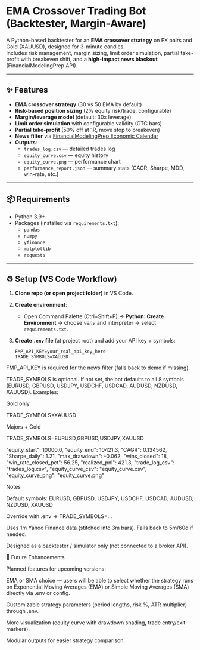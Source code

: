 # EMA Crossover Trading Bot (Backtester, Margin-Aware)

A Python-based backtester for an **EMA crossover strategy** on FX pairs and Gold (XAUUSD), designed for 3-minute candles.  
Includes risk management, margin sizing, limit order simulation, partial take-profit with breakeven shift, and a **high-impact news blackout** (FinancialModelingPrep API).

---

## ✨ Features

- **EMA crossover strategy** (30 vs 50 EMA by default)  
- **Risk-based position sizing** (2% equity risk/trade, configurable)  
- **Margin/leverage model** (default: 30x leverage)  
- **Limit order simulation** with configurable validity (GTC bars)  
- **Partial take-profit** (50% off at 1R, move stop to breakeven)  
- **News filter** via [FinancialModelingPrep Economic Calendar](https://financialmodelingprep.com/developer/docs/)  
- **Outputs**:  
  - `trades_log.csv` — detailed trades log  
  - `equity_curve.csv` — equity history  
  - `equity_curve.png` — performance chart  
  - `performance_report.json` — summary stats (CAGR, Sharpe, MDD, win-rate, etc.)

---

## 📦 Requirements

- Python 3.9+  
- Packages (installed via `requirements.txt`):
  - `pandas`
  - `numpy`
  - `yfinance`
  - `matplotlib`
  - `requests`

---

## ⚙️ Setup (VS Code Workflow)

1. **Clone repo (or open project folder)** in VS Code.  
2. **Create environment**:  
   - Open Command Palette (Ctrl+Shift+P) → **Python: Create Environment** → choose *venv* and interpreter → select `requirements.txt`.  
3. **Create `.env` file** (at project root) and add your API key + symbols:  

   ```env
   FMP_API_KEY=your_real_api_key_here
   TRADE_SYMBOLS=XAUUSD
   
FMP_API_KEY is required for the news filter (falls back to demo if missing).

TRADE_SYMBOLS is optional. If not set, the bot defaults to all 8 symbols (EURUSD, GBPUSD, USDJPY, USDCHF, USDCAD, AUDUSD, NZDUSD, XAUUSD).
Examples:

Gold only

TRADE_SYMBOLS=XAUUSD


Majors + Gold

TRADE_SYMBOLS=EURUSD,GBPUSD,USDJPY,XAUUSD

  "equity_start": 10000.0,
  "equity_end": 10421.3,
  "CAGR": 0.134562,
  "Sharpe_daily": 1.21,
  "max_drawdown": -0.062,
  "wins_closed": 18,
  "win_rate_closed_pct": 56.25,
  "realized_pnl": 421.3,
  "trade_log_csv": "trades_log.csv",
  "equity_curve_csv": "equity_curve.csv",
  "equity_curve_png": "equity_curve.png"

  Notes

Default symbols: EURUSD, GBPUSD, USDJPY, USDCHF, USDCAD, AUDUSD, NZDUSD, XAUUSD

Override with .env → TRADE_SYMBOLS=...

Uses 1m Yahoo Finance data (stitched into 3m bars). Falls back to 5m/60d if needed.

Designed as a backtester / simulator only (not connected to a broker API).

🔮 Future Enhancements

Planned features for upcoming versions:

EMA or SMA choice — users will be able to select whether the strategy runs on Exponential Moving Averages (EMA) or Simple Moving Averages (SMA) directly via .env or config.

Customizable strategy parameters (period lengths, risk %, ATR multiplier) through .env.

More visualization (equity curve with drawdown shading, trade entry/exit markers).

Modular outputs for easier strategy comparison.
